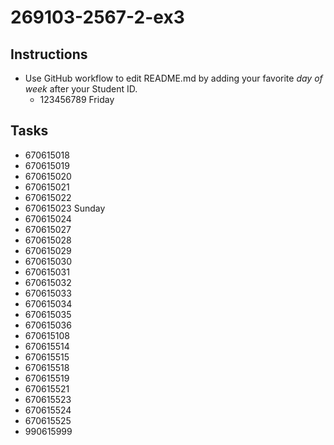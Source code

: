 # 269103-2567-2-ex3

## Instructions

* Use GitHub workflow to edit README.md by adding your favorite *day of week* after your Student ID.
  * 123456789 Friday

## Tasks

* 670615018
* 670615019
* 670615020
* 670615021
* 670615022
* 670615023 Sunday
* 670615024
* 670615027
* 670615028
* 670615029
* 670615030
* 670615031
* 670615032
* 670615033
* 670615034
* 670615035
* 670615036
* 670615108
* 670615514
* 670615515
* 670615518
* 670615519
* 670615521
* 670615523
* 670615524
* 670615525
* 990615999
